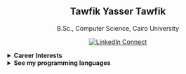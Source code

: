 <p align="center">
 <!--<img width="100px" src="https://avatars1.githubusercontent.com/u/54971231?s=460&u=a9fe7887c665721a4773432f7393e87cc5490ff1&v=4" align="center" alt="GitHub Tawfik Image" />-->
 <h2 align="center">Tawfik Yasser Tawfik</h2>
 <p align="center">B.Sc., Computer Science, Cairo University</p>
</p>
  <p align="center">
    <a href="https://www.linkedin.com/in/tawfikyasser/" target="_blank">
      <img alt="LinkedIn Connect" src="https://img.shields.io/static/v1?color=red&label=linkedin&logo=linkedin&logoColor=white&style=for-the-badge&message=Connect" />
    </a>
  </p>

<details>
 <summary><b> Career Interests </b></summary>

 * Data
 * SDLC
 * Python

</details>

<details>
 <summary><b> See my programming languages </b></summary>

[![Top Langs](https://github-readme-stats.vercel.app/api/top-langs/?username=TawfikYasser&langs_count=8)](https://github.com/TawfikYasser)
</details>
